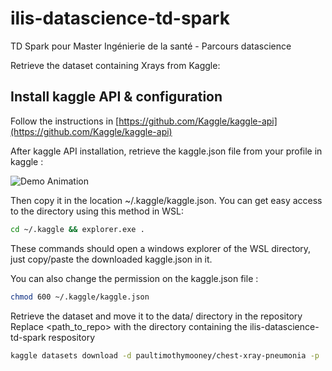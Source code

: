 # ilis-datascience-td-spark
TD Spark pour Master Ingénierie de la santé - Parcours datascience


Retrieve the dataset containing Xrays from Kaggle:

## Install kaggle API & configuration
Follow the instructions in [https://github.com/Kaggle/kaggle-api](https://github.com/Kaggle/kaggle-api)

After kaggle API installation, retrieve the kaggle.json file from your profile in kaggle :

![Demo Animation](./demo.gif?raw=true)

Then copy it in the location ~/.kaggle/kaggle.json. You can get easy access to the directory using this method in WSL:


```bash
cd ~/.kaggle && explorer.exe .
```

These commands should open a windows explorer of the WSL directory, just copy/paste the downloaded kaggle.json in it.

You can also change the permission on the kaggle.json file :

```bash
chmod 600 ~/.kaggle/kaggle.json
```

Retrieve the dataset and move it to the data/ directory in the repository
Replace <path_to_repo> with the directory containing the ilis-datascience-td-spark respository

```bash
kaggle datasets download -d paultimothymooney/chest-xray-pneumonia -p  <path_to_repo>/ilis-datascience-td-spark/data
```
